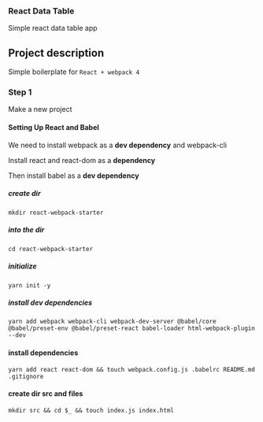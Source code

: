 ### React Data Table
Simple react data table app

## Project description
Simple boilerplate for ```React + webpack 4```

### Step 1
Make a new project

#### Setting Up React and Babel

We need to install webpack as a **dev dependency** and webpack-cli

Install react and react-dom as a **dependency**

Then install babel as a **dev dependency**

##### create dir
```mkdir react-webpack-starter```

##### into the dir
```cd react-webpack-starter```

##### initialize
```yarn init -y```

##### install dev dependencies
```yarn add webpack webpack-cli webpack-dev-server @babel/core @babel/preset-env @babel/preset-react babel-loader html-webpack-plugin --dev```

#### install dependencies
```yarn add react react-dom && touch webpack.config.js .babelrc README.md .gitignore```

#### create dir src and files
```mkdir src && cd $_ && touch index.js index.html```
